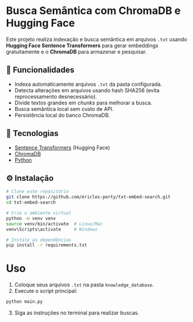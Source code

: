 # Busca Semântica com ChromaDB e Hugging Face

Este projeto realiza indexação e busca semântica em arquivos `.txt` usando **Hugging Face Sentence Transformers** para gerar embeddings gratuitamente e o **ChromaDB** para armazenar e pesquisar.

## 📌 Funcionalidades
- Indexa automaticamente arquivos `.txt` da pasta configurada.
- Detecta alterações em arquivos usando hash SHA256 (evita reprocessamento desnecessário).
- Divide textos grandes em *chunks* para melhorar a busca.
- Busca semântica local sem custo de API.
- Persistência local do banco ChromaDB.

## 🚀 Tecnologias
- [Sentence Transformers](https://www.sbert.net/) (Hugging Face)
- [ChromaDB](https://www.trychroma.com/)
- [Python](https://www.python.org/)

## ⚙️ Instalação
```bash
# Clone este repositório
git clone https://github.com/ericles-porty/txt-embed-search.git
cd txt-embed-search

# Crie o ambiente virtual
python -m venv venv
source venv/bin/activate  # Linux/Mac
venv\Scripts\activate     # Windows

# Instale as dependências
pip install -r requirements.txt
```
# Uso
1. Coloque seus arquivos `.txt` na pasta `knowledge_database`.
2. Execute o script principal:
```bash
python main.py
```
3. Siga as instruções no terminal para realizar buscas.
